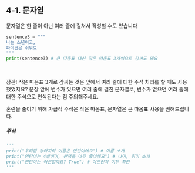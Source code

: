 ## 4-1. 문자열

문자열은 한 줄이 아닌 여러 줄에 걸쳐서 작성할 수도 있습니다

```py
sentence3 = """
나는 소년이고,
파이썬은 쉬워요
"""
print(sentence3) # 큰 따옴표 대신 작은 따옴표 3개씩으로 감싸도 돼요
```

<br>

잠깐!
작은 따옴표 3개로 감싸는 것은 앞에서 여러 줄에 대한 주석 처리를 할 때도 사용했었지요?
문장 앞에 변수가 있으면 여러 줄에 걸친 문자열로, 변수가 없으면 여러 줄에 대한 주석으로 인식된다는 점 주의해주세요.

혼란을 줄이기 위해 가급적 주석은 작은 따옴표, 문자열은 큰 따옴표 사용을 권해드립니다.

##### 주석

```py
'''
print("우리집 강아지의 이름은 연탄이에요") # 이름 소개
print("연탄이는 4살이며, 산책을 아주 좋아해요") # 나이, 취미 소개
print("연탄이는 어른일까요? True") # 어른인지 여부 확인
'''
```
